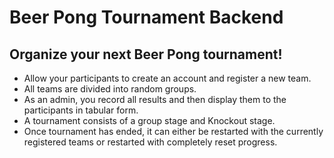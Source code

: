 # Beer Pong Tournament Backend

## Organize your next Beer Pong tournament!

- Allow your participants to create an account and register a new team.
- All teams are divided into random groups.
- As an admin, you record all results and then display them to the participants in tabular form.
- A tournament consists of a group stage and Knockout stage.
- Once tournament has ended, it can either be restarted with the currently registered teams or restarted with completely reset progress.
